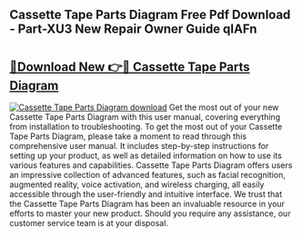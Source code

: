 ## Cassette Tape Parts Diagram Free Pdf Download - Part-XU3 New Repair Owner Guide qIAFn

# <h2><a href="http://dfrvad.blite.top/?on=Cassette+Tape+Parts+Diagram">🔗Download New 👉🔴 Cassette Tape Parts Diagram</a></h2>

[![Cassette Tape Parts Diagram download](https://i.imgur.com/lujVjoI.png)](http://dfrvad.blite.top/?on=Cassette+Tape+Parts+Diagram)
Get the most out of your new Cassette Tape Parts Diagram with this user manual, covering everything from installation to troubleshooting. To get the most out of your Cassette Tape Parts Diagram, please take a moment to read through this comprehensive user manual. It includes step-by-step instructions for setting up your product, as well as detailed information on how to use its various features and capabilities. Cassette Tape Parts Diagram offers users an impressive collection of advanced features, such as facial recognition, augmented reality, voice activation, and wireless charging, all easily accessible through the user-friendly and intuitive interface. We trust that the Cassette Tape Parts Diagram has been an invaluable resource in your efforts to master your new product. Should you require any assistance, our customer service team is at your disposal.
